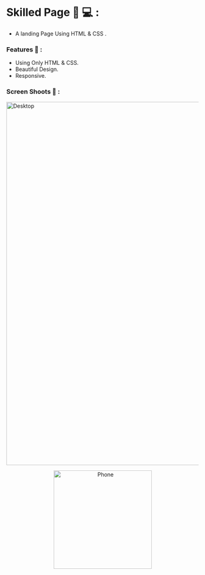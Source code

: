 # Skilled Page 🧾 💻 :

- A landing Page Using HTML & CSS . 

### Features 🎉  :

- Using Only HTML & CSS.
- Beautiful Design.
- Responsive. 


### Screen Shoots 📸 :

<img width="949" alt="Desktop" src="https://github.com/moadhamousti/Skilled_Page/assets/118165767/a3229709-4dd7-4992-9f15-d46928b43fd4">


<p align="center">
  <img width="257" alt="Phone" src="https://github.com/moadhamousti/Skilled_Page/assets/118165767/f1069205-b405-434d-8b02-67fcc6db1817">
</p>

